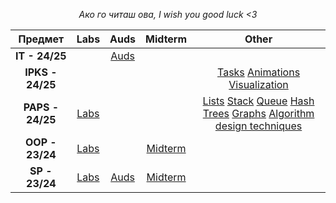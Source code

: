 <div align="center">

*Ако го читаш ова, I wish you good luck <3*

| Предмет | Labs | Auds | Midterm | Other | 
| :---: | :---: | :---: | :---: | :---: |
| **IT - 24/25** | | [Auds](https://github.com/mrkskq/uni-stuff/tree/main/IT/auds) | | |
| **IPKS - 24/25** | | | | [Tasks](https://github.com/mrkskq/uni-stuff/tree/main/IPKS/zadaci) [Animations](https://github.com/mrkskq/uni-stuff/tree/main/IPKS/animacii) [Visualization](https://github.com/mrkskq/uni-stuff/tree/main/IPKS/vizuelizacija) |
| **PAPS - 24/25** | [Labs](https://github.com/mrkskq/uni-stuff/tree/main/PAPS/labs) | | | [Lists](https://github.com/mrkskq/uni-stuff/tree/main/PAPS/listi) [Stack](https://github.com/mrkskq/uni-stuff/tree/main/PAPS/stack) [Queue](https://github.com/mrkskq/uni-stuff/tree/main/PAPS/queue) [Hash](https://github.com/mrkskq/uni-stuff/tree/main/PAPS/hash) [Trees](https://github.com/mrkskq/uni-stuff/tree/main/PAPS/drva) [Graphs](https://github.com/mrkskq/uni-stuff/tree/main/PAPS/grafovi) [Algorithm design techniques](https://github.com/mrkskq/uni-stuff/tree/main/PAPS/tehnikiNaKreiranjeAlgoritmi) |
| **OOP - 23/24** | [Labs](https://github.com/mrkskq/uni-stuff/tree/main/OOP/labs) | | [Midterm](https://github.com/mrkskq/uni-stuff/tree/main/OOP/kolokviumski) | | 
| **SP - 23/24** | [Labs](https://github.com/mrkskq/uni-stuff/tree/main/SP/labs) | [Auds](https://github.com/mrkskq/uni-stuff/tree/main/SP/auditoriski) | [Midterm](https://github.com/mrkskq/uni-stuff/tree/main/SP/za%20vezhbanje) | | 

</div>
